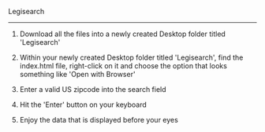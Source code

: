 Legisearch
**********

1.  Download all the files into a newly created Desktop folder titled 'Legisearch'

2.  Within your newly created Desktop folder titled 'Legisearch', find the index.html file, right-click on it and choose the option that looks something like 'Open with Browser'

3.  Enter a valid US zipcode into the search field

4.  Hit the 'Enter' button on your keyboard

5.  Enjoy the data that is displayed before your eyes